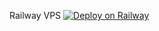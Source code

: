 Railway VPS
[![Deploy on Railway](https://railway.app/button.svg)](https://railway.app/new/template?template=https%3A%2F%2Fgithub.com%2Fgametora42%2Fpkt_huy)
